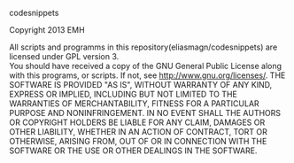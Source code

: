 

 codesnippets 
 
Copyright 2013 EMH

All scripts and programms in this repository(eliasmagn/codesnippets) 
are licensed under GPL version 3.  
You should have received a copy of the GNU General Public License along 
with this programs, or scripts. 
If not, see http://www.gnu.org/licenses/.
THE SOFTWARE IS PROVIDED "AS IS", WITHOUT WARRANTY OF ANY KIND, EXPRESS OR
IMPLIED, INCLUDING BUT NOT LIMITED TO THE WARRANTIES OF MERCHANTABILITY,
FITNESS FOR A PARTICULAR PURPOSE AND NONINFRINGEMENT. IN NO EVENT SHALL THE
AUTHORS OR COPYRIGHT HOLDERS BE LIABLE FOR ANY CLAIM, DAMAGES OR OTHER
LIABILITY, WHETHER IN AN ACTION OF CONTRACT, TORT OR OTHERWISE, ARISING FROM,
OUT OF OR IN CONNECTION WITH THE SOFTWARE OR THE USE OR OTHER DEALINGS IN
THE SOFTWARE. 
